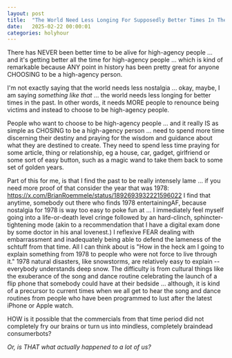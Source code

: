 ```yaml
---
layout: post
title:  "The World Need Less Longing For Supposedly Better Times In The Past"
date:   2025-02-22 00:00:01
categories: holyhour
---
```



There has NEVER been better time to be alive for high-agency people ... and it's getting better all the time for high-agency people ... which is kind of remarkable because ANY point in history has been pretty great for anyone CHOOSING to be a high-agency person.

I'm not exactly saying that the world needs less nostalgia ... okay, maybe, I am saying *something like that* ... the world needs less longing for better times in the past. In other words, it needs MORE people to renounce being victims and instead to choose to be high-agency people.

People who want to choose to be high-agency people ... and it really IS as simple as CHOSING to be a high-agency person ... need to spend more time discerning their destiny and praying for the wisdom and guidance about what they are destined to create. They need to spend less time praying for some article, thing or relationship, eg a house, car, gadget, girlfriend or some sort of easy button, such as a magic wand to take them back to some set of golden years. 

Part of this for me, is that I find the past to be really intensely lame ... if you need more proof of that consider the year that was 1978: https://x.com/BrianRoemmele/status/1892693932221596022  I find that anytime, somebody out there who finds 1978 entertainingAF, because nostalgia for 1978 is way too easy to poke fun at ... I immediately feel myself going into a life-or-death level cringe followed by an hard-clinch, sphincter-tightening mode (akin to a recommendation that I have a digital exam done by some doctor in his anal lovenest.) I reflexive FEAR dealing with embarrassment and inadequately being able to defend the lameness of the schtuff from that time. All I can think about is "How in the heck am I going to explain something from 1978 to people who were not force to live through it."  1978 natural disasters, like snowstorms, are relatively easy to explain -- everybody understands deep snow. The difficulty is from cultural things like the exuberance of the song and dance routine celebrating the launch of a flip phone that somebody could have at their bedside ... although, it is kind of a precursor to current times when we all get to hear the song and dance routines from people who have been programmed to lust after the latest iPhone or Apple watch.

HOW is it possible that the commercials from that time period did not completely fry our brains or turn us into mindless, completely braindead consumerbots? 

*Or, is THAT what actually happened to a lot of us?*

